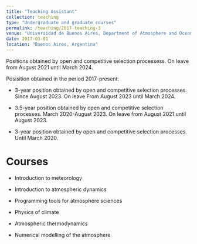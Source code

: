 ```yaml
---
title: "Teaching Assistant"
collection: teaching
type: "Undergraduate and graduate courses"
permalink: /teaching/2017-teaching-3
venue: "Universidad de Buenos Aires, Department of Atmosphere and Ocean Sciences"
date: 2017-03-01
location: "Buenos Aires, Argentina"
---
```


Positions obtained by open and competitive selection processess. On leave from August 2021 until March 2024.

Posisition obtained in the period 2017-present:

* 3-year position obtained by open and competitive selection processes. Since August 2023. On leave From August 2023 until March 2024. 

* 3.5-year position obtained by open and competitive selection processes. March 2020-August 2023. On leave from August 2021 until August 2023.

* 3-year position obtained by open and competitive selection processes. Until March 2020. 


Courses
======

* Introduction to meteorology

* Introduction to atmospheric dynamics

* Programming tools for atmosphere sciences

* Physics of climate

* Atmospheric thermodynamics

* Numerical modelling of the atmosphere
